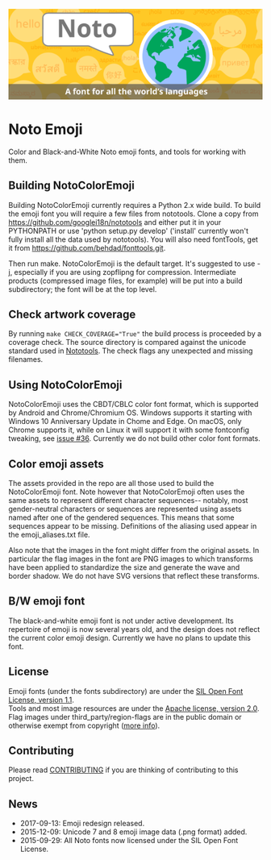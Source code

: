 ![Noto](images/noto.png)
# Noto Emoji
Color and Black-and-White Noto emoji fonts, and tools for working with them.

## Building NotoColorEmoji

Building NotoColorEmoji currently requires a Python 2.x wide build.  To build
the emoji font you will require a few files from nototools.  Clone a copy from
https://github.com/googlei18n/nototools and either put it in your PYTHONPATH or
use 'python setup.py develop' ('install' currently won't fully install all the
data used by nototools).  You will also need fontTools, get it from
https://github.com/behdad/fonttools.git.

Then run make.  NotoColorEmoji is the default target.  It's suggested to use -j,
especially if you are using zopflipng for compression.  Intermediate products
(compressed image files, for example) will be put into a build subdirectory; the
font will be at the top level.

## Check artwork coverage

By running `make CHECK_COVERAGE="True"` the build process is proceeded by a coverage check. The source directory is compared against the unicode standard used in [Nototools](https://github.com/googlefonts/nototools). The check flags any unexpected and missing filenames.

## Using NotoColorEmoji

NotoColorEmoji uses the CBDT/CBLC color font format, which is supported by Android
and Chrome/Chromium OS.  Windows supports it starting with Windows 10 Anniversary
Update in Chome and Edge.  On macOS, only Chrome supports it, while on Linux it will
support it with some fontconfig tweaking, see [issue #36](https://github.com/googlei18n/noto-emoji/issues/36). Currently we do not build other color font formats.

## Color emoji assets

The assets provided in the repo are all those used to build the NotoColorEmoji
font.  Note however that NotoColorEmoji often uses the same assets to represent
different character sequences-- notably, most gender-neutral characters or
sequences are represented using assets named after one of the gendered
sequences.  This means that some sequences appear to be missing.  Definitions of
the aliasing used appear in the emoji_aliases.txt file.

Also note that the images in the font might differ from the original assets.  In
particular the flag images in the font are PNG images to which transforms have
been applied to standardize the size and generate the wave and border shadow.  We
do not have SVG versions that reflect these transforms.

## B/W emoji font

The black-and-white emoji font is not under active development.  Its repertoire of
emoji is now several years old, and the design does not reflect the current color
emoji design.  Currently we have no plans to update this font.

## License

Emoji fonts (under the fonts subdirectory) are under the
[SIL Open Font License, version 1.1](fonts/LICENSE).<br/>
Tools and most image resources are under the [Apache license, version 2.0](./LICENSE).
Flag images under third_party/region-flags are in the public domain or
otherwise exempt from copyright ([more info](third_party/region-flags/LICENSE)).

## Contributing

Please read [CONTRIBUTING](CONTRIBUTING.md) if you are thinking of contributing to this project.

## News

* 2017-09-13: Emoji redesign released.
* 2015-12-09: Unicode 7 and 8 emoji image data (.png format) added.
* 2015-09-29: All Noto fonts now licensed under the SIL Open Font License.
